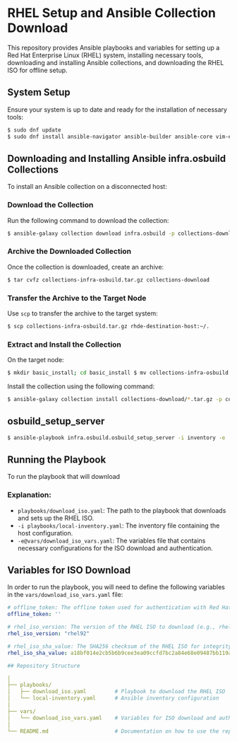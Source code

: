 # RHEL Setup and Ansible Collection Download

This repository provides Ansible playbooks and variables for setting up a Red Hat Enterprise Linux (RHEL) system, installing necessary tools, downloading and installing Ansible collections, and downloading the RHEL ISO for offline setup.

## System Setup

Ensure your system is up to date and ready for the installation of necessary tools:

```bash
$ sudo dnf update
$ sudo dnf install ansible-navigator ansible-builder ansible-core vim-enhanced vim nmap net-tools bind-utils git container-tools
```

## Downloading and Installing Ansible infra.osbuild Collections

To install an Ansible collection on a disconnected host:

### Download the Collection

Run the following command to download the collection:

```bash
$ ansible-galaxy collection download infra.osbuild -p collections-download
```

### Archive the Downloaded Collection

Once the collection is downloaded, create an archive:


```bash
$ tar cvfz collections-infra-osbuild.tar.gz collections-download
```

### Transfer the Archive to the Target Node

Use `scp` to transfer the archive to the target system:

```bash
$ scp collections-infra-osbuild.tar.gz rhde-destination-host:~/.
```

### Extract and Install the Collection

On the target node:

```bash
$ mkdir basic_install; cd basic_install $ mv collections-infra-osbuild.tar.gz basic_install/. ; cd basic_install $ tar xvfz collections-infra-osbuild.tar.gz
```

Install the collection using the following command:

```bash
$ ansible-galaxy collection install collections-download/*.tar.gz -p collections/
```
## osbuild_setup_server

```bash
$ ansible-playbook infra.osbuild.osbuild_setup_server -i inventory -e 'rhc_state=absent'
```

## Running the Playbook

To run the playbook that will download

### Explanation:

- `playbooks/download_iso.yaml`: The path to the playbook that downloads and sets up the RHEL ISO.
- `-i playbooks/local-inventory.yaml`: The inventory file containing the host configuration.
- `-e@vars/download_iso_vars.yaml`: The variables file that contains necessary configurations for the ISO download and authentication.

## Variables for ISO Download

In order to run the playbook, you will need to define the following variables in the `vars/download_iso_vars.yaml` file:

```yaml
# offline_token: The offline token used for authentication with Red Hat APIs. It can be taken from https://access.redhat.com/management/api
offline_token: ''

# rhel_iso_version: The version of the RHEL ISO to download (e.g., rhel92). It can be downloaded from https://access.redhat.com/downloads/content/479/ver=/rhel---9/9.4/x86_64/product-software
rhel_iso_version: "rhel92"

# rhel_iso_sha_value: The SHA256 checksum of the RHEL ISO for integrity verification
rhel_iso_sha_value: a18bf014e2cb5b6b9cee3ea09ccfd7bc2a84e68e09487bb119a98aa0e3563ac2

## Repository Structure

│
├── playbooks/
│   ├── download_iso.yaml         # Playbook to download the RHEL ISO
│   └── local-inventory.yaml      # Ansible inventory configuration
│
├── vars/
│   └── download_iso_vars.yaml    # Variables for ISO download and authentication
│
└── README.md                     # Documentation on how to use the repository

